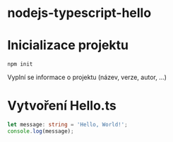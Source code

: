 # nodejs-typescript-hello

# Inicializace projektu
```node
npm init
```
Vyplní se informace o projektu (název, verze, autor, ...)

# Vytvoření Hello.ts
```ts
let message: string = 'Hello, World!';
console.log(message);
```